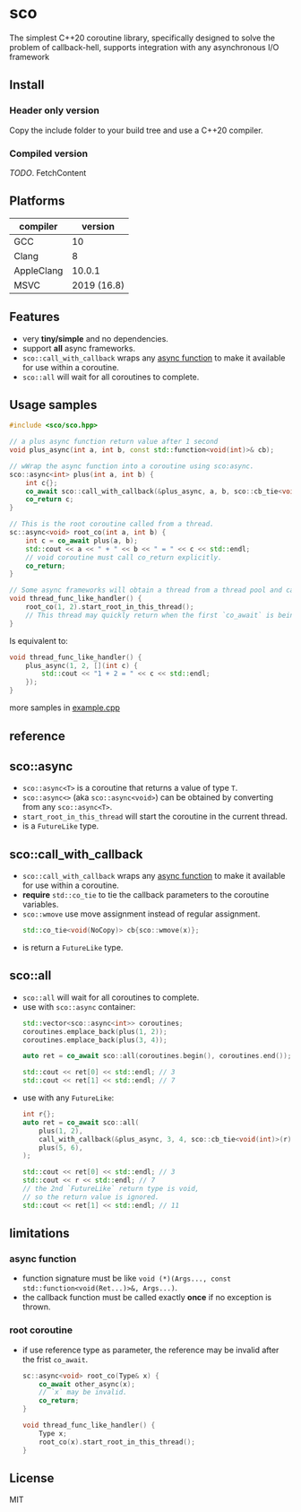 # sco
The simplest C++20 coroutine library, specifically designed to solve the problem of callback-hell, supports integration with any asynchronous I/O framework

## Install
### Header only version
Copy the include folder to your build tree and use a C++20 compiler.

### Compiled version
*TODO*. FetchContent

## Platforms
compiler|version
-|-
GCC|10
Clang|8
AppleClang|10.0.1
MSVC|2019 (16.8)

## Features
* very **tiny/simple** and no dependencies.
* support **all** async frameworks.
* `sco::call_with_callback` wraps any [async function](#async-function) to make it available for use within a coroutine.
* `sco::all` will wait for all coroutines to complete.

## Usage samples
```c++
#include <sco/sco.hpp>

// a plus async function return value after 1 second
void plus_async(int a, int b, const std::function<void(int)>& cb);

// wWrap the async function into a coroutine using sco:async.
sco::async<int> plus(int a, int b) {
    int c{};
    co_await sco::call_with_callback(&plus_async, a, b, sco::cb_tie<void(int)>(c));
    co_return c;
}

// This is the root coroutine called from a thread.
sc::async<void> root_co(int a, int b) {
    int c = co_await plus(a, b);
    std::cout << a << " + " << b << " = " << c << std::endl;
    // void coroutine must call co_return explicitly.
    co_return;
}

// Some async frameworks will obtain a thread from a thread pool and call this function.
void thread_func_like_handler() {
    root_co(1, 2).start_root_in_this_thread();
    // This thread may quickly return when the first `co_await` is being called.
}
```

Is equivalent to:
```c++
void thread_func_like_handler() {
    plus_async(1, 2, [](int c) {
        std::cout << "1 + 2 = " << c << std::endl;
    });
}
```

more samples in [example.cpp](https://github.com/kkHAIKE/sco/blob/main/example/example.cpp)

## reference
## sco::async
* `sco::async<T>` is a coroutine that returns a value of type `T`.
* `sco::async<>` (aka `sco::async<void>`) can be obtained by converting from any `sco::async<T>`.
* `start_root_in_this_thread` will start the coroutine in the current thread.
* is a `FutureLike` type.

## sco::call_with_callback
* `sco::call_with_callback` wraps any [async function](#async-function) to make it available for use within a coroutine.
* **require** `std::co_tie` to tie the callback parameters to the coroutine variables.
* `sco::wmove` use move assignment instead of regular assignment.
    ```c++
    std::co_tie<void(NoCopy)> cb{sco::wmove(x)};
    ```
* is return a `FutureLike` type.

## sco::all
* `sco::all` will wait for all coroutines to complete.
* use with `sco::async` container:
    ```c++
    std::vector<sco::async<int>> coroutines;
    coroutines.emplace_back(plus(1, 2));
    coroutines.emplace_back(plus(3, 4));

    auto ret = co_await sco::all(coroutines.begin(), coroutines.end());

    std::cout << ret[0] << std::endl; // 3
    std::cout << ret[1] << std::endl; // 7
    ````
* use with any `FutureLike`:
    ```c++
    int r{};
    auto ret = co_await sco::all(
        plus(1, 2),
        call_with_callback(&plus_async, 3, 4, sco::cb_tie<void(int)>(r)),
        plus(5, 6),
    );

    std::cout << ret[0] << std::endl; // 3
    std::cout << r << std::endl; // 7
    // the 2nd `FutureLike` return type is void,
    // so the return value is ignored.
    std::cout << ret[1] << std::endl; // 11
    ```

## limitations
### async function
* function signature must be like `void (*)(Args..., const std::function<void(Ret...)>&, Args...)`.
* the callback function must be called exactly **once** if no exception is thrown.

### root coroutine
* if use reference type as parameter, the reference may be invalid after the frist `co_await`.
    ```c++
    sc::async<void> root_co(Type& x) {
        co_await other_async(x);
        // `x` may be invalid.
        co_return;
    }

    void thread_func_like_handler() {
        Type x;
        root_co(x).start_root_in_this_thread();
    }
    ```

## License
MIT

